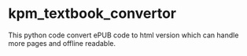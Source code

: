 # kpm_textbook_convertor
This python code convert ePUB code to html version which can handle more pages and offline readable.
